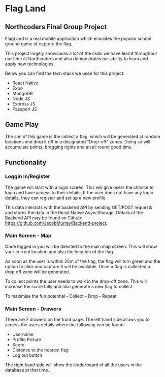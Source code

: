# Flag Land 
## Northcoders Final Group Project
FlagLand is a real mobile application which emulates the popular school ground game of capture the flag. 

This project largely showcases a lot of the skills we have learnt throughout our time at Northcoders and also demonstrates our ability to learn and apply new technologies.

Below you can find the tech stack we used for this project:
* React Native
* Expo
* MongoDB
* Node JS
* Express JS
* Passport JS 


## Game Play
The aim of this game is the collect a flag, which will be generated at random locations and drop it off in a designated "Drop-off" zones. Doing so will accumulate points, bragging rights and an all round good time. 

## Functionality 
### Loggin In/Register
The game will start with a login screen. This will give users the chance to login and have access to their details. If the user does not have any login details, they can register and set up a new profile. 

This data interacts with the backend API by sending GET/POST requests and stores the data in the React Native AsyncStorage.
Details of the Backend API may be found on Github: https://github.com/JacobMurray/Backend-project.

### Main Screen - Map
Once logged in you will be directed to the main map screen. This will show your current location and also the location of the flag. 

As soon as the user is within 20m of the flag, the flag will turn green and the option to click and capture it will be available. Once a flag is collected a drop off zone will be generated. 

To collect points the user needs to walk in the drop-off zone. This will increase the score tally and also generate a new flag to collect.

To maximise the fun potential - Collect - Drop - Repeat

### Main Screen - Drawers
There are 2 drawers on the front page. The left hand side allows you to access the users details where the following can be found:
* Username
* Profile Picture 
* Score
* Distance to the nearest flag
* Log out button

The right hand side will show the leaderboard of all the users in the database at that time. 


